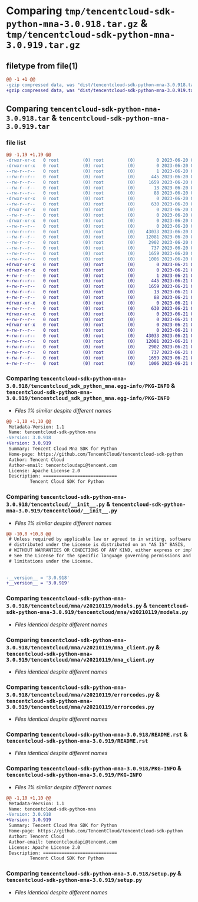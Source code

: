# Comparing `tmp/tencentcloud-sdk-python-mna-3.0.918.tar.gz` & `tmp/tencentcloud-sdk-python-mna-3.0.919.tar.gz`

## filetype from file(1)

```diff
@@ -1 +1 @@
-gzip compressed data, was "dist/tencentcloud-sdk-python-mna-3.0.918.tar", last modified: Tue Jun 20 02:44:22 2023, max compression
+gzip compressed data, was "dist/tencentcloud-sdk-python-mna-3.0.919.tar", last modified: Wed Jun 21 00:32:09 2023, max compression
```

## Comparing `tencentcloud-sdk-python-mna-3.0.918.tar` & `tencentcloud-sdk-python-mna-3.0.919.tar`

### file list

```diff
@@ -1,19 +1,19 @@
-drwxr-xr-x   0 root         (0) root         (0)        0 2023-06-20 02:44:22.000000 tencentcloud-sdk-python-mna-3.0.918/
-drwxr-xr-x   0 root         (0) root         (0)        0 2023-06-20 02:44:22.000000 tencentcloud-sdk-python-mna-3.0.918/tencentcloud_sdk_python_mna.egg-info/
--rw-r--r--   0 root         (0) root         (0)        1 2023-06-20 02:44:22.000000 tencentcloud-sdk-python-mna-3.0.918/tencentcloud_sdk_python_mna.egg-info/dependency_links.txt
--rw-r--r--   0 root         (0) root         (0)      445 2023-06-20 02:44:22.000000 tencentcloud-sdk-python-mna-3.0.918/tencentcloud_sdk_python_mna.egg-info/SOURCES.txt
--rw-r--r--   0 root         (0) root         (0)     1659 2023-06-20 02:44:22.000000 tencentcloud-sdk-python-mna-3.0.918/tencentcloud_sdk_python_mna.egg-info/PKG-INFO
--rw-r--r--   0 root         (0) root         (0)       13 2023-06-20 02:44:22.000000 tencentcloud-sdk-python-mna-3.0.918/tencentcloud_sdk_python_mna.egg-info/top_level.txt
--rw-r--r--   0 root         (0) root         (0)       88 2023-06-20 02:44:22.000000 tencentcloud-sdk-python-mna-3.0.918/setup.cfg
-drwxr-xr-x   0 root         (0) root         (0)        0 2023-06-20 02:44:22.000000 tencentcloud-sdk-python-mna-3.0.918/tencentcloud/
--rw-r--r--   0 root         (0) root         (0)      630 2023-06-20 02:44:22.000000 tencentcloud-sdk-python-mna-3.0.918/tencentcloud/__init__.py
-drwxr-xr-x   0 root         (0) root         (0)        0 2023-06-20 02:44:22.000000 tencentcloud-sdk-python-mna-3.0.918/tencentcloud/mna/
--rw-r--r--   0 root         (0) root         (0)        0 2023-06-20 02:44:22.000000 tencentcloud-sdk-python-mna-3.0.918/tencentcloud/mna/__init__.py
-drwxr-xr-x   0 root         (0) root         (0)        0 2023-06-20 02:44:22.000000 tencentcloud-sdk-python-mna-3.0.918/tencentcloud/mna/v20210119/
--rw-r--r--   0 root         (0) root         (0)        0 2023-06-20 02:44:22.000000 tencentcloud-sdk-python-mna-3.0.918/tencentcloud/mna/v20210119/__init__.py
--rw-r--r--   0 root         (0) root         (0)    43033 2023-06-20 02:44:22.000000 tencentcloud-sdk-python-mna-3.0.918/tencentcloud/mna/v20210119/models.py
--rw-r--r--   0 root         (0) root         (0)    12081 2023-06-20 02:44:22.000000 tencentcloud-sdk-python-mna-3.0.918/tencentcloud/mna/v20210119/mna_client.py
--rw-r--r--   0 root         (0) root         (0)     2902 2023-06-20 02:44:22.000000 tencentcloud-sdk-python-mna-3.0.918/tencentcloud/mna/v20210119/errorcodes.py
--rw-r--r--   0 root         (0) root         (0)      737 2023-06-20 02:44:22.000000 tencentcloud-sdk-python-mna-3.0.918/README.rst
--rw-r--r--   0 root         (0) root         (0)     1659 2023-06-20 02:44:22.000000 tencentcloud-sdk-python-mna-3.0.918/PKG-INFO
--rw-r--r--   0 root         (0) root         (0)     1006 2023-06-20 02:44:22.000000 tencentcloud-sdk-python-mna-3.0.918/setup.py
+drwxr-xr-x   0 root         (0) root         (0)        0 2023-06-21 00:32:09.000000 tencentcloud-sdk-python-mna-3.0.919/
+drwxr-xr-x   0 root         (0) root         (0)        0 2023-06-21 00:32:09.000000 tencentcloud-sdk-python-mna-3.0.919/tencentcloud_sdk_python_mna.egg-info/
+-rw-r--r--   0 root         (0) root         (0)        1 2023-06-21 00:32:09.000000 tencentcloud-sdk-python-mna-3.0.919/tencentcloud_sdk_python_mna.egg-info/dependency_links.txt
+-rw-r--r--   0 root         (0) root         (0)      445 2023-06-21 00:32:09.000000 tencentcloud-sdk-python-mna-3.0.919/tencentcloud_sdk_python_mna.egg-info/SOURCES.txt
+-rw-r--r--   0 root         (0) root         (0)     1659 2023-06-21 00:32:09.000000 tencentcloud-sdk-python-mna-3.0.919/tencentcloud_sdk_python_mna.egg-info/PKG-INFO
+-rw-r--r--   0 root         (0) root         (0)       13 2023-06-21 00:32:09.000000 tencentcloud-sdk-python-mna-3.0.919/tencentcloud_sdk_python_mna.egg-info/top_level.txt
+-rw-r--r--   0 root         (0) root         (0)       88 2023-06-21 00:32:09.000000 tencentcloud-sdk-python-mna-3.0.919/setup.cfg
+drwxr-xr-x   0 root         (0) root         (0)        0 2023-06-21 00:32:09.000000 tencentcloud-sdk-python-mna-3.0.919/tencentcloud/
+-rw-r--r--   0 root         (0) root         (0)      630 2023-06-21 00:32:09.000000 tencentcloud-sdk-python-mna-3.0.919/tencentcloud/__init__.py
+drwxr-xr-x   0 root         (0) root         (0)        0 2023-06-21 00:32:09.000000 tencentcloud-sdk-python-mna-3.0.919/tencentcloud/mna/
+-rw-r--r--   0 root         (0) root         (0)        0 2023-06-21 00:32:09.000000 tencentcloud-sdk-python-mna-3.0.919/tencentcloud/mna/__init__.py
+drwxr-xr-x   0 root         (0) root         (0)        0 2023-06-21 00:32:09.000000 tencentcloud-sdk-python-mna-3.0.919/tencentcloud/mna/v20210119/
+-rw-r--r--   0 root         (0) root         (0)        0 2023-06-21 00:32:09.000000 tencentcloud-sdk-python-mna-3.0.919/tencentcloud/mna/v20210119/__init__.py
+-rw-r--r--   0 root         (0) root         (0)    43033 2023-06-21 00:32:09.000000 tencentcloud-sdk-python-mna-3.0.919/tencentcloud/mna/v20210119/models.py
+-rw-r--r--   0 root         (0) root         (0)    12081 2023-06-21 00:32:09.000000 tencentcloud-sdk-python-mna-3.0.919/tencentcloud/mna/v20210119/mna_client.py
+-rw-r--r--   0 root         (0) root         (0)     2902 2023-06-21 00:32:09.000000 tencentcloud-sdk-python-mna-3.0.919/tencentcloud/mna/v20210119/errorcodes.py
+-rw-r--r--   0 root         (0) root         (0)      737 2023-06-21 00:32:09.000000 tencentcloud-sdk-python-mna-3.0.919/README.rst
+-rw-r--r--   0 root         (0) root         (0)     1659 2023-06-21 00:32:09.000000 tencentcloud-sdk-python-mna-3.0.919/PKG-INFO
+-rw-r--r--   0 root         (0) root         (0)     1006 2023-06-21 00:32:09.000000 tencentcloud-sdk-python-mna-3.0.919/setup.py
```

### Comparing `tencentcloud-sdk-python-mna-3.0.918/tencentcloud_sdk_python_mna.egg-info/PKG-INFO` & `tencentcloud-sdk-python-mna-3.0.919/tencentcloud_sdk_python_mna.egg-info/PKG-INFO`

 * *Files 1% similar despite different names*

```diff
@@ -1,10 +1,10 @@
 Metadata-Version: 1.1
 Name: tencentcloud-sdk-python-mna
-Version: 3.0.918
+Version: 3.0.919
 Summary: Tencent Cloud Mna SDK for Python
 Home-page: https://github.com/TencentCloud/tencentcloud-sdk-python
 Author: Tencent Cloud
 Author-email: tencentcloudapi@tencent.com
 License: Apache License 2.0
 Description: ============================
         Tencent Cloud SDK for Python
```

### Comparing `tencentcloud-sdk-python-mna-3.0.918/tencentcloud/__init__.py` & `tencentcloud-sdk-python-mna-3.0.919/tencentcloud/__init__.py`

 * *Files 1% similar despite different names*

```diff
@@ -10,8 +10,8 @@
 # Unless required by applicable law or agreed to in writing, software
 # distributed under the License is distributed on an "AS IS" BASIS,
 # WITHOUT WARRANTIES OR CONDITIONS OF ANY KIND, either express or implied.
 # See the License for the specific language governing permissions and
 # limitations under the License.
 
 
-__version__ = '3.0.918'
+__version__ = '3.0.919'
```

### Comparing `tencentcloud-sdk-python-mna-3.0.918/tencentcloud/mna/v20210119/models.py` & `tencentcloud-sdk-python-mna-3.0.919/tencentcloud/mna/v20210119/models.py`

 * *Files identical despite different names*

### Comparing `tencentcloud-sdk-python-mna-3.0.918/tencentcloud/mna/v20210119/mna_client.py` & `tencentcloud-sdk-python-mna-3.0.919/tencentcloud/mna/v20210119/mna_client.py`

 * *Files identical despite different names*

### Comparing `tencentcloud-sdk-python-mna-3.0.918/tencentcloud/mna/v20210119/errorcodes.py` & `tencentcloud-sdk-python-mna-3.0.919/tencentcloud/mna/v20210119/errorcodes.py`

 * *Files identical despite different names*

### Comparing `tencentcloud-sdk-python-mna-3.0.918/README.rst` & `tencentcloud-sdk-python-mna-3.0.919/README.rst`

 * *Files identical despite different names*

### Comparing `tencentcloud-sdk-python-mna-3.0.918/PKG-INFO` & `tencentcloud-sdk-python-mna-3.0.919/PKG-INFO`

 * *Files 1% similar despite different names*

```diff
@@ -1,10 +1,10 @@
 Metadata-Version: 1.1
 Name: tencentcloud-sdk-python-mna
-Version: 3.0.918
+Version: 3.0.919
 Summary: Tencent Cloud Mna SDK for Python
 Home-page: https://github.com/TencentCloud/tencentcloud-sdk-python
 Author: Tencent Cloud
 Author-email: tencentcloudapi@tencent.com
 License: Apache License 2.0
 Description: ============================
         Tencent Cloud SDK for Python
```

### Comparing `tencentcloud-sdk-python-mna-3.0.918/setup.py` & `tencentcloud-sdk-python-mna-3.0.919/setup.py`

 * *Files identical despite different names*

